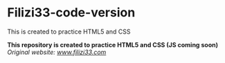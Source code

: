 # Filizi33-code-version
This is created to practice HTML5 and CSS


**This repository is created to practice HTML5 and CSS (JS coming soon)**
*Original website: www.filizi33.com*
